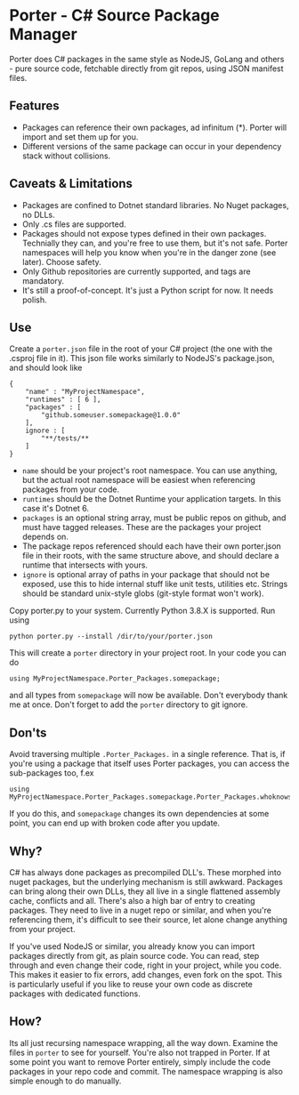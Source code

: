 # Porter - C# Source Package Manager

Porter does C# packages in the same style as NodeJS, GoLang and others - pure source code, fetchable directly from git repos, using JSON manifest files.


## Features 

- Packages can reference their own packages, ad infinitum (*). Porter will import and set them up for you. 
- Different versions of the same package can occur in your dependency stack without collisions.

 
## Caveats & Limitations

- Packages are confined to Dotnet standard libraries. No Nuget packages, no DLLs.
- Only .cs files are supported.
- Packages should not expose types defined in their own packages. Technially they can, and you're free to use them, but it's not safe. Porter namespaces will help you know when you're in the danger zone (see later). Choose safety.
- Only Github repositories are currently supported, and tags are mandatory.
- It's still a proof-of-concept. It's just a Python script for now. It needs polish.


## Use

Create a `porter.json` file in the root of your C# project (the one with the .csproj file in it). This json file works similarly to NodeJS's package.json, and should look like

    {
        "name" : "MyProjectNamespace",
        "runtimes" : [ 6 ],
        "packages" : [
            "github.someuser.somepackage@1.0.0" 
        ],
        ignore : [
            "**/tests/**
        ]
    }

- `name` should be your project's root namespace. You can use anything, but the actual root namespace will be easiest when referencing packages from your code.
- `runtimes` should be the Dotnet Runtime your application targets. In this case it's Dotnet 6. 
- `packages` is an optional string array, must be public repos on github, and must have tagged releases. These are the packages your project depends on.
- The package repos referenced should each have their own porter.json file in their roots, with the same structure above, and should declare a runtime that intersects with yours.
- `ignore` is optional array of paths in your package that should not be exposed, use this to hide internal stuff like unit tests, utilities etc. Strings should be standard unix-style globs (git-style format won't work).

Copy porter.py to your system. Currently Python 3.8.X is supported. Run using

    python porter.py --install /dir/to/your/porter.json

This will create a `porter` directory in your project root. In your code you can do

    using MyProjectNamespace.Porter_Packages.somepackage;

and all types from `somepackage` will now be available. Don't everybody thank me at once. Don't forget to add the `porter` directory to git ignore.


## Don'ts

Avoid traversing multiple `.Porter_Packages.` in a single reference. That is, if you're using a package that itself uses Porter packages, you can access the sub-packages too, f.ex 

    using MyProjectNamespace.Porter_Packages.somepackage.Porter_Packages.whoknowswhatsdownhere;

If you do this, and `somepackage` changes its own dependencies at some point, you can end up with broken code after you update. 


## Why?

C# has always done packages as precompiled DLL's. These morphed into nuget packages, but the underlying mechanism is still awkward. Packages can bring along their own DLLs, they all live in a single flattened assembly cache, conflicts and all. There's also a high bar of entry to creating packages. They need to live in a nuget repo or similar, and when you're referencing them, it's difficult to see their source, let alone change anything from your project.

If you've used NodeJS or similar, you already know you can import packages directly from git, as plain source code. You can read, step through and even change their code, right in your project, while you code. This makes it easier to fix errors, add changes, even fork on the spot. This is particularly useful if you like to reuse your own code as discrete packages with dedicated functions.


## How?

Its all just recursing namespace wrapping, all the way down. Examine the files in `porter` to see for yourself. You're also not trapped in Porter. If at some point you want to remove Porter entirely, simply include the code packages in your repo code and commit. The namespace wrapping is also simple enough to do manually.
